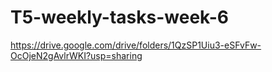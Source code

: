 # T5-weekly-tasks-week-6
https://drive.google.com/drive/folders/1QzSP1Uiu3-eSFvFw-OcOjeN2gAvlrWKI?usp=sharing
